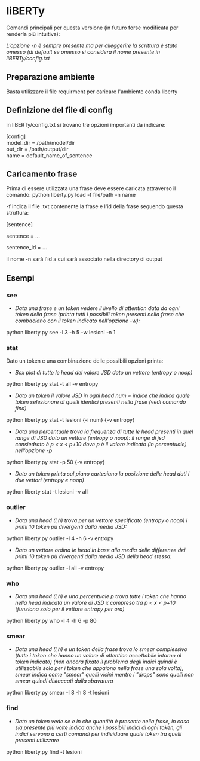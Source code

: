# liBERTy

Comandi principali per questa versione (in futuro forse modificata per renderla più intuitiva):

*L'opzione -n è sempre presente ma per alleggerire la scrittura è stato omesso (di default se omesso si considera il nome presente in liBERTy/config.txt*

## Preparazione ambiente
Basta utilizzare il file requirment per caricare l'ambiente conda liberty

## Definizione del file di config

in liBERTy/config.txt si trovano tre opzioni importanti da indicare:

[config]  
model_dir = /path/model/dir  
out_dir = /path/output/dir  
name = default_name_of_sentence


## Caricamento frase

Prima di essere utilizzata una frase deve essere caricata attraverso il comando:
python liberty.py load -f file/path -n name

-f indica il file .txt contenente la frase e l'id della frase seguendo questa struttura:

[sentence]  

sentence = ...

sentence_id = ...

il nome -n sarà l'id a cui sarà associato nella directory di output

## Esempi

### see

* *Data una frase e un token vedere il livello di attention data da ogni token della frase (printa tutti i possibili token presenti nella frase che combaciano con il token indicato nell'opzione -w):*  

python liberty.py see -l 3 -h 5 -w lesioni -n 1

### stat 

Dato un token e una combinazione delle possibili opzioni printa:

* *Box plot di tutte le head del valore JSD dato un vettore (entropy o noop)*
  
python liberty.py stat -t all -v entropy

* *Dato un token il valore JSD in ogni head num = indice che indica quale token selezionare di quelli identici presenti nella frase (vedi comando find)*  

python liberty.py stat -t lesioni {-i num} {-v entropy}

* *Data una percentuale trova la frequenza di tutte le head presenti in quel range di JSD dato un vettore (entropy o noop): il range di jsd consiedrato è p < x < p+10 dove p è il valore indicato (in percentuale) nell'opzione -p*   

python liberty.py stat -p 50 {-v entropy}
 
* *Dato un token printa sul piano cartesiano la posizione delle head dati i due vettori (entropy e noop)*  

python liberty stat -t lesioni -v all
 
### outlier 

* *Data una head (l,h) trova per un vettore specificato (entropy o noop) i primi 10 token pù divergenti dalla media JSD:*  

python liberty.py outlier -l 4 -h 6 -v entropy

* *Dato un vettore ordina le head in base alla media delle differenze dei primi 10 token pù divergenti dalla media JSD della head stessa:*  

python liberty.py outlier -l all -v entropy

### who

* *Data una head (l,h) e una percentuale p trova tutte i token che hanno nella head indicata un valore di JSD x compreso tra p < x < p+10 (funziona solo per il vettore entropy per ora)*  

python liberty.py who -l 4 -h 6 -p 80

### smear 

* *Data una head (l,h) e un token della frase trova lo smear complessivo (tutte i token che hanno un valore di attention accettabile intorno al token indicato) (non ancora fixato il problema degli indici quindi è utilizzabile solo per i token che appaiono nella frase una sola volta), smear indica come "smear" quelli vicini mentre i "drops" sono quelli non smear quindi distaccati dalla sbavatura*  

python liberty.py smear -l 8 -h 8 -t lesioni

### find 
* *Dato un token vede se e in che quantità è presente nella frase, in caso sia presente più volte indica anche i possibili indici di ogni token, gli indici servono a certi comandi per individuare quale token tra quelli presenti utilizzare*  

python liberty.py find -t lesioni

